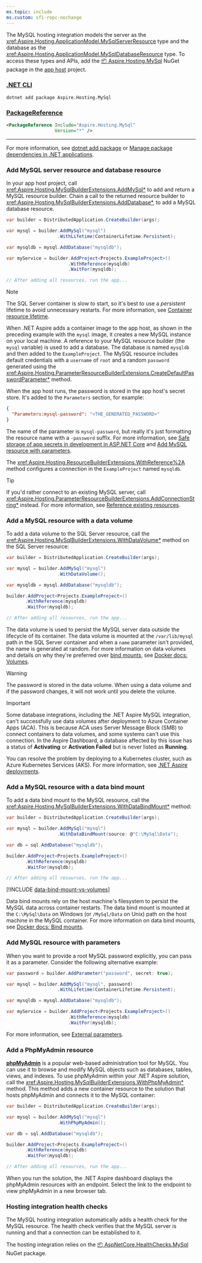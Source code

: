 ```yaml
---
ms.topic: include
ms.custom: sfi-ropc-nochange
---
```


The MySQL hosting integration models the server as the <xref:Aspire.Hosting.ApplicationModel.MySqlServerResource> type and the database as the <xref:Aspire.Hosting.ApplicationModel.MySqlDatabaseResource> type. To access these types and APIs, add the [📦 Aspire.Hosting.MySql](https://www.nuget.org/packages/Aspire.Hosting.MySql) NuGet package in the [app host](xref:dotnet/aspire/app-host) project.

### [.NET CLI](#tab/dotnet-cli)

```dotnetcli
dotnet add package Aspire.Hosting.MySql
```

### [PackageReference](#tab/package-reference)

```xml
<PackageReference Include="Aspire.Hosting.MySql"
                  Version="*" />
```

---

For more information, see [dotnet add package](/dotnet/core/tools/dotnet-add-package) or [Manage package dependencies in .NET applications](/dotnet/core/tools/dependencies).

### Add MySQL server resource and database resource

In your app host project, call <xref:Aspire.Hosting.MySqlBuilderExtensions.AddMySql*> to add and return a MySQL resource builder. Chain a call to the returned resource builder to <xref:Aspire.Hosting.MySqlBuilderExtensions.AddDatabase*>, to add a MySQL database resource.

```csharp
var builder = DistributedApplication.CreateBuilder(args);

var mysql = builder.AddMySql("mysql")
                   .WithLifetime(ContainerLifetime.Persistent);

var mysqldb = mysql.AddDatabase("mysqldb");

var myService = builder.AddProject<Projects.ExampleProject>()
                       .WithReference(mysqldb)
                       .WaitFor(mysqldb);

// After adding all resources, run the app...
```

> [!NOTE]
> The SQL Server container is slow to start, so it's best to use a _persistent_ lifetime to avoid unnecessary restarts. For more information, see [Container resource lifetime](../../fundamentals/orchestrate-resources.md#container-resource-lifetime).

When .NET Aspire adds a container image to the app host, as shown in the preceding example with the `mysql` image, it creates a new MySQL instance on your local machine. A reference to your MySQL resource builder (the `mysql` variable) is used to add a database. The database is named `mysqldb` and then added to the `ExampleProject`. The MySQL resource includes default credentials with a `username` of `root` and a random `password` generated using the <xref:Aspire.Hosting.ParameterResourceBuilderExtensions.CreateDefaultPasswordParameter*> method.

When the app host runs, the password is stored in the app host's secret store. It's added to the `Parameters` section, for example:

```json
{
  "Parameters:mysql-password": "<THE_GENERATED_PASSWORD>"
}
```

The name of the parameter is `mysql-password`, but really it's just formatting the resource name with a `-password` suffix. For more information, see [Safe storage of app secrets in development in ASP.NET Core](/aspnet/core/security/app-secrets) and [Add MySQL resource with parameters](#add-mysql-resource-with-parameters).

The <xref:Aspire.Hosting.ResourceBuilderExtensions.WithReference%2A> method configures a connection in the `ExampleProject` named `mysqldb`.

> [!TIP]
> If you'd rather connect to an existing MySQL server, call <xref:Aspire.Hosting.ParameterResourceBuilderExtensions.AddConnectionString*> instead. For more information, see [Reference existing resources](../../fundamentals/app-host-overview.md#reference-existing-resources).

### Add a MySQL resource with a data volume

To add a data volume to the SQL Server resource, call the <xref:Aspire.Hosting.MySqlBuilderExtensions.WithDataVolume*> method on the SQL Server resource:

```csharp
var builder = DistributedApplication.CreateBuilder(args);

var mysql = builder.AddMySql("mysql")
                   .WithDataVolume();

var mysqldb = mysql.AddDatabase("mysqldb");

builder.AddProject<Projects.ExampleProject>()
       .WithReference(mysqldb)
       .WaitFor(mysqldb);

// After adding all resources, run the app...
```

The data volume is used to persist the MySQL server data outside the lifecycle of its container. The data volume is mounted at the `/var/lib/mysql` path in the SQL Server container and when a `name` parameter isn't provided, the name is generated at random. For more information on data volumes and details on why they're preferred over [bind mounts](#add-a-mysql-resource-with-a-data-bind-mount), see [Docker docs: Volumes](https://docs.docker.com/engine/storage/volumes).

> [!WARNING]
> The password is stored in the data volume. When using a data volume and if the password changes, it will not work until you delete the volume.

> [!IMPORTANT]
> Some database integrations, including the .NET Aspire MySQL integration, can't successfully use data volumes after deployment to Azure Container Apps (ACA). This is because ACA uses Server Message Block (SMB) to connect containers to data volumes, and some systems can't use this connection. In the Aspire Dashboard, a database affected by this issue has a status of **Activating** or **Activation Failed** but is never listed as **Running**.
>
> You can resolve the problem by deploying to a Kubernetes cluster, such as Azure Kubernetes Services (AKS). For more information, see [.NET Aspire deployments](../../deployment/overview.md).

### Add a MySQL resource with a data bind mount

To add a data bind mount to the MySQL resource, call the <xref:Aspire.Hosting.MySqlBuilderExtensions.WithDataBindMount*> method:

```csharp
var builder = DistributedApplication.CreateBuilder(args);

var mysql = builder.AddMySql("mysql")
                   .WithDataBindMount(source: @"C:\MySql\Data");

var db = sql.AddDatabase("mysqldb");

builder.AddProject<Projects.ExampleProject>()
       .WithReference(mysqldb)
       .WaitFor(mysqldb);

// After adding all resources, run the app...
```

[!INCLUDE [data-bind-mount-vs-volumes](../../includes/data-bind-mount-vs-volumes.md)]

Data bind mounts rely on the host machine's filesystem to persist the MySQL data across container restarts. The data bind mount is mounted at the `C:\MySql\Data` on Windows (or `/MySql/Data` on Unix) path on the host machine in the MySQL container. For more information on data bind mounts, see [Docker docs: Bind mounts](https://docs.docker.com/engine/storage/bind-mounts).

### Add MySQL resource with parameters

When you want to provide a root MySQL password explicitly, you can pass it as a parameter. Consider the following alternative example:

```csharp
var password = builder.AddParameter("password", secret: true);

var mysql = builder.AddMySql("mysql", password)
                   .WithLifetime(ContainerLifetime.Persistent);

var mysqldb = mysql.AddDatabase("mysqldb");

var myService = builder.AddProject<Projects.ExampleProject>()
                       .WithReference(mysqldb)
                       .WaitFor(mysqldb);
```

For more information, see [External parameters](../../fundamentals/external-parameters.md).

### Add a PhpMyAdmin resource

[**phpMyAdmin**](https://www.phpmyadmin.net/) is a popular web-based administration tool for MySQL. You can use it to browse and modify MySQL objects such as databases, tables, views, and indexes. To use phpMyAdmin within your .NET Aspire solution, call the <xref:Aspire.Hosting.MySqlBuilderExtensions.WithPhpMyAdmin*> method. This method adds a new container resource to the solution that hosts phpMyAdmin and connects it to the MySQL container:

```csharp
var builder = DistributedApplication.CreateBuilder(args);

var mysql = builder.AddMySql("mysql")
                   .WithPhpMyAdmin();

var db = sql.AddDatabase("mysqldb");

builder.AddProject<Projects.ExampleProject>()
       .WithReference(mysqldb)
       .WaitFor(mysqldb);

// After adding all resources, run the app...

```

When you run the solution, the .NET Aspire dashboard displays the phpMyAdmin resources with an endpoint. Select the link to the endpoint to view phpMyAdmin in a new browser tab.

### Hosting integration health checks

The MySQL hosting integration automatically adds a health check for the MySQL resource. The health check verifies that the MySQL server is running and that a connection can be established to it.

The hosting integration relies on the [📦 AspNetCore.HealthChecks.MySql](https://www.nuget.org/packages/AspNetCore.HealthChecks.MySql) NuGet package.

